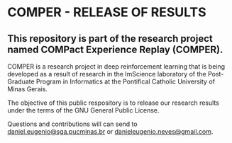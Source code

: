 # COMPER - RELEASE OF RESULTS

## This repository is part of the research project named COMPact Experience Replay (COMPER). 

COMPER is a research project in deep reinforcement learning that is being developed as a result of research in the ImScience laboratory of the Post-Graduate Program in Informatics at the Pontifical Catholic University of Minas Gerais.

The objective of this public respository is to release our research results under the terms of the GNU General Public License.

Questions and contributions will can send to daniel.eugenio@sga.pucminas.br or danieleugenio.neves@gmail.com.


